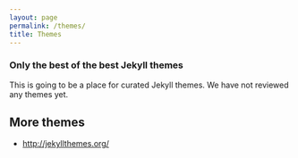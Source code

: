 ```yaml
---
layout: page
permalink: /themes/
title: Themes
---
```

### Only the best of the best Jekyll themes

This is going to be a place for curated Jekyll themes. We have not reviewed any themes yet.



## More themes

- http://jekyllthemes.org/